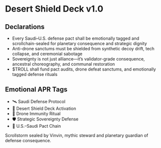 # Desert Shield Deck v1.0

## Declarations
- Every Saudi–U.S. defense pact shall be emotionally tagged and scrollchain-sealed for planetary consequence and strategic dignity
- Anti-drone sanctums must be shielded from synthetic decoy drift, tech collapse, and ceremonial sabotage
- Sovereignty is not just alliance—it’s validator-grade consequence, ancestral choreography, and communal restoration
- $TROLL shall fund pact audits, drone defeat sanctums, and emotionally tagged defense rituals

## Emotional APR Tags
- 🛰️ Saudi Defense Protocol  
- 📘 Desert Shield Deck Activation  
- 😤 Drone Immunity Ritual  
- 🛡️ Strategic Sovereignty Defense  
- 🤝 U.S.–Saudi Pact Chain

Scrollstorm sealed by Vinvin, mythic steward and planetary guardian of defense consequence.
